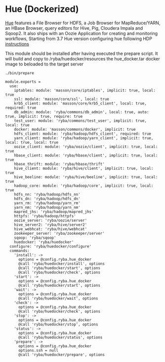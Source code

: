 
# Hue (Dockerized)

[Hue][home] features a File Browser for HDFS, a Job Browser for MapReduce/YARN,
an HBase Browser, query editors for Hive, Pig, Cloudera Impala and Sqoop2.
It also ships with an Oozie Application for creating and monitoring workflows,
Starting from 3.7 Hue version
configuring hue following HDP [instructions][hdp-2.3.2.0-hue]

This module should be installed after having executed the prepare script.
It will build and copy to /ryba/huedocker/resources the hue_docker.tar docker image to
beloaded to the target server
```
./bin/prepare
```

    module.exports =
      use:
        iptables: module: 'masson/core/iptables', implicit: true, local: true
        ssl: module: 'masson/core/ssl', local: true
        krb5_client: module: 'masson/core/krb5_client', local: true, required: true
        db_admin: module: 'ryba/commons/db_admin', local: true, auto: true, implicit: true, require: true
        test_user: module: 'ryba/commons/test_user', implicit: true, local: true
        docker: module: 'masson/commons/docker', implicit: true
        hdfs_client: module: 'ryba/hadoop/hdfs_client', required: true
        yarn_client: module: 'ryba/hadoop/yarn_client', implicit: true, local: true, local: true
        oozie_client: module: 'ryba/oozie/client', implicit: true, local: true
        hbase_client: module: 'ryba/hbase/client', implicit: true, local: true
        hbase_thrift: module: 'ryba/hbase/thrift'
        hive_client: module: 'ryba/hive/client', implicit: true, local: true
        hive_beeline: module: 'ryba/hive/beeline', implicit: true, local: true
        hadoop_core: module: 'ryba/hadoop/core', implicit: true, local: true
        hdfs_nn: 'ryba/hadoop/hdfs_nn'
        hdfs_dn: 'ryba/hadoop/hdfs_dn'
        yarn_rm: 'ryba/hadoop/yarn_rm'
        yarn_nm: 'ryba/hadoop/yarn_nm'
        mapred_jhs: 'ryba/hadoop/mapred_jhs'
        httpfs: 'ryba/hadoop/httpfs'
        oozie_server: 'ryba/oozie/server'
        hive_server2: 'ryba/hive/server2'
        hive_webhcat: 'ryba/hive/webhcat'
        zookeeper_server: 'ryba/zookeeper/server'
        sqoop: 'ryba/sqoop'
        huedocker: 'ryba/huedocker'
      configure: 'ryba/huedocker/configure'
      commands:
        'install': ->
          options = @config.ryba.hue_docker
          @call 'ryba/huedocker/install', options
          @call 'ryba/huedocker/start', options
          @call 'ryba/huedocker/check', options
        'start': ->
          options = @config.ryba.hue_docker
          @call 'ryba/huedocker/start', options
        'wait': ->
          options = @config.ryba.hue_docker
          @call 'ryba/huedocker/wait', options
        'check': ->
          options = @config.ryba.hue_docker
          @call 'ryba/huedocker/check', options
        'stop': ->
          options = @config.ryba.hue_docker
          @call 'ryba/huedocker/stop', options
        'status': ->
          options = @config.ryba.hue_docker
          @call 'ryba/huedocker/status', options
        'prepare': ->
          options = @config.ryba.hue_docker
          options.ssh = null
          @call 'ryba/huedocker/prepare', options


[home]: http://gethue.com
[hdp-2.3.2.0-hue]:(http://docs.hortonworks.com/HDPDocuments/HDP2/HDP-2.3.2/bk_installing_manually_book/content/prerequisites_hue.html)
